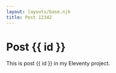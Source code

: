 ```yaml
---
layout: layouts/base.njk
title: Post 12342
---
```


# Post {{ id }}

This is post {{ id }} in my Eleventy project.
